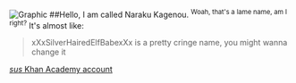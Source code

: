 ![Graphic](https://www.khanacademy.org/computer-programming/wip/5426768425828352/6632003047571456.png)
##Hello, I am called Naraku Kagenou.
<sup>Woah, that's a lame name, am I right?</sup>
It's almost like:
> xXxSilverHairedElfBabexXx is a pretty cringe name, you might wanna change it

[_sus_ Khan Academy account](https://pages.github.com/)
<!---
Hello.  I am a alt... Idek how to say this, but I am pretty sneaky tbh lol
--->
